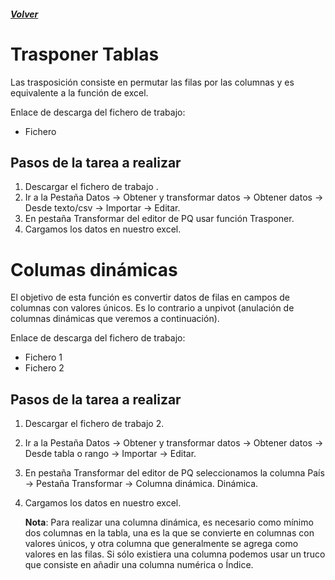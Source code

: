 ##### [Volver](/Curso-de-Herramientas-analiticas-para-auditoria-I/pages/Indice_curso.html)
<script src="https://kit.fontawesome.com/065728df02.js" crossorigin="anonymous"></script>

# Trasponer Tablas
 
Las trasposición consiste en permutar las filas por las columnas y es equivalente a la función de excel.

Enlace de descarga del fichero de trabajo:  

* Fichero <a href="/Curso-de-Herramientas-analiticas-para-auditoria-I/downloads/12.1.Producción_2015.CSV"><i class="far fa-file-code"></i> </a>

## Pasos de la tarea a realizar

1. Descargar el fichero de trabajo .
2. Ir a la Pestaña Datos -> Obtener y transformar datos -> Obtener 
datos -> Desde texto/csv -> Importar -> Editar.
3. En pestaña Transformar del editor de PQ usar función Trasponer.
4. Cargamos los datos en nuestro excel.


# Columas dinámicas
El objetivo de esta función es convertir datos de filas en campos de columnas con valores únicos. Es lo contrario a unpivot (anulación de columnas dinámicas que veremos a continuación).

Enlace de descarga del fichero de trabajo:  

* Fichero 1 <a href="/Curso-de-Herramientas-analiticas-para-auditoria-I/downloads/12.2.Columna_Dinamica.xlsx"><i class="fas fa-file-excel"></i> </a>
* Fichero 2  <a href="/Curso-de-Herramientas-analiticas-para-auditoria-I/downloads/12.3.Columna_Dinamica_Ejercicio_Practico.xlsx"><i class="fas fa-file-excel"></i> </a>

## Pasos de la tarea a realizar

1. Descargar el fichero de trabajo 2.
2. Ir a la Pestaña Datos -> Obtener y transformar datos -> Obtener 
datos -> Desde tabla o rango -> Importar -> Editar.
3. En pestaña Transformar del editor de PQ seleccionamos la columna País -> Pestaña Transformar -> Columna dinámica.
Dinámica.
4. Cargamos los datos en nuestro excel.

    **Nota**: Para realizar una columna dinámica, es necesario como mínimo dos columnas en la tabla, una es la que se convierte en columnas con valores únicos, y otra columna  que generalmente se agrega como valores en las filas. Si sólo existiera una columna podemos usar un truco que consiste en añadir una columna numérica o Índice.
